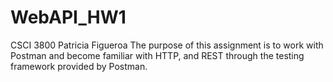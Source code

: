 # WebAPI_HW1
CSCI 3800
Patricia Figueroa
The purpose of this assignment is to work with Postman 
and become familiar with HTTP, and REST through the testing framework provided by Postman.
